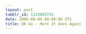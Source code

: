 ```yaml
---
layout: post
tumblr_id: 1133083733  
date: 2006-08-04 09:00:00 UTC
title: OK Go - Here It Goes Again
---
```


<object width="500" height="400"><param name="movie" value="http://www.youtube.com/v/pv5zWaTEVkI"></param><embed src="//www.youtube.com/v/pv5zWaTEVkI" type="application/x-shockwave-flash" width="500" height="400"></embed></object>
